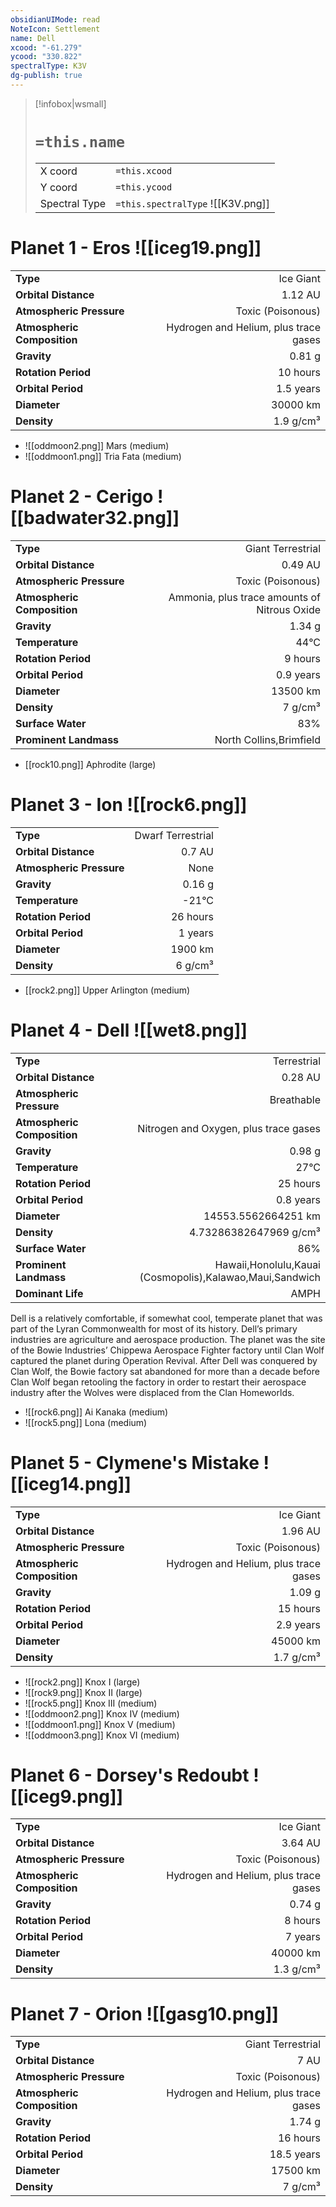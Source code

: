 ```yaml
---
obsidianUIMode: read
NoteIcon: Settlement
name: Dell
xcood: "-61.279"
ycood: "330.822"
spectralType: K3V
dg-publish: true
---
```

> [!infobox|wsmall]
> # `=this.name`
> | | |
> | - | - |
> | X coord | `=this.xcood` |
> | Y coord| `=this.ycood` |
> | Spectral Type | `=this.spectralType` ![[K3V.png]] |

# Planet 1 - Eros ![[iceg19.png]]
|                             |                           |
| --------------------------- | -------------------------:|
| **Type**                    |             Ice Giant |
| **Orbital Distance**        |   1.12 AU |
| **Atmospheric Pressure**    |       Toxic (Poisonous) |
| **Atmospheric Composition** |      Hydrogen and Helium, plus trace gases |
| **Gravity**                 |        0.81 g |
| **Rotation Period**         |  10 hours |
| **Orbital Period** | 1.5 years |
| **Diameter**                |      30000 km | 
| **Density**                 |    1.9 g/cm³ |



- ![[oddmoon2.png]] Mars (medium)
- ![[oddmoon1.png]] Tria Fata (medium)


# Planet 2 - Cerigo ![[badwater32.png]]
|                             |                           |
| --------------------------- | -------------------------:|
| **Type**                    |             Giant Terrestrial |
| **Orbital Distance**        |   0.49 AU |
| **Atmospheric Pressure**    |       Toxic (Poisonous) |
| **Atmospheric Composition** |      Ammonia, plus trace amounts of Nitrous Oxide |
| **Gravity**                 |        1.34 g |
| **Temperature**             |    44°C |
| **Rotation Period**         |  9 hours |
| **Orbital Period** | 0.9 years |
| **Diameter**                |      13500 km | 
| **Density**                 |    7 g/cm³ |
| **Surface Water**           |           83% | 
| **Prominent Landmass**      |         North Collins,Brimfield | 



- [[rock10.png]] Aphrodite (large)

# Planet 3 - Ion ![[rock6.png]]
|                             |                           |
| --------------------------- | -------------------------:|
| **Type**                    |             Dwarf Terrestrial |
| **Orbital Distance**        |   0.7 AU |
| **Atmospheric Pressure**    |       None |
| **Gravity**                 |        0.16 g |
| **Temperature**             |    -21°C |
| **Rotation Period**         |  26 hours |
| **Orbital Period** | 1 years |
| **Diameter**                |      1900 km | 
| **Density**                 |    6 g/cm³ |



- [[rock2.png]] Upper Arlington (medium)

# Planet 4 - Dell ![[wet8.png]]
|                             |                           |
| --------------------------- | -------------------------:|
| **Type**                    |             Terrestrial |
| **Orbital Distance**        |   0.28 AU |
| **Atmospheric Pressure**    |       Breathable |
| **Atmospheric Composition** |      Nitrogen and Oxygen, plus trace gases |
| **Gravity**                 |        0.98 g |
| **Temperature**             |    27°C |
| **Rotation Period**         |  25 hours |
| **Orbital Period** | 0.8 years |
| **Diameter**                |      14553.5562664251 km | 
| **Density**                 |    4.73286382647969 g/cm³ |
| **Surface Water**           |           86% | 
| **Prominent Landmass**      |         Hawaii,Honolulu,Kauai (Cosmopolis),Kalawao,Maui,Sandwich | 
| **Dominant Life**           |         AMPH |

Dell is a relatively comfortable, if somewhat cool, temperate planet that was part of the Lyran Commonwealth for most of its history. Dell’s primary industries are agriculture and aerospace production. The planet was the site of the Bowie Industries’ Chippewa Aerospace Fighter factory until Clan Wolf captured the planet during Operation Revival. After Dell was conquered by Clan Wolf, the Bowie factory sat abandoned for more than a decade before Clan Wolf began retooling the factory in order to restart their aerospace industry after the Wolves were displaced from the Clan Homeworlds.

- ![[rock6.png]] Ai Kanaka (medium)
- ![[rock5.png]] Lona (medium)


# Planet 5 - Clymene's Mistake ![[iceg14.png]]
|                             |                           |
| --------------------------- | -------------------------:|
| **Type**                    |             Ice Giant |
| **Orbital Distance**        |   1.96 AU |
| **Atmospheric Pressure**    |       Toxic (Poisonous) |
| **Atmospheric Composition** |      Hydrogen and Helium, plus trace gases |
| **Gravity**                 |        1.09 g |
| **Rotation Period**         |  15 hours |
| **Orbital Period** | 2.9 years |
| **Diameter**                |      45000 km | 
| **Density**                 |    1.7 g/cm³ |



- ![[rock2.png]] Knox I (large)
- ![[rock9.png]] Knox II (large)
- ![[rock5.png]] Knox III (medium)
- ![[oddmoon2.png]] Knox IV (medium)
- ![[oddmoon1.png]] Knox V (medium)
- ![[oddmoon3.png]] Knox VI (medium)


# Planet 6 - Dorsey's Redoubt ![[iceg9.png]]
|                             |                           |
| --------------------------- | -------------------------:|
| **Type**                    |             Ice Giant |
| **Orbital Distance**        |   3.64 AU |
| **Atmospheric Pressure**    |       Toxic (Poisonous) |
| **Atmospheric Composition** |      Hydrogen and Helium, plus trace gases |
| **Gravity**                 |        0.74 g |
| **Rotation Period**         |  8 hours |
| **Orbital Period** | 7 years |
| **Diameter**                |      40000 km | 
| **Density**                 |    1.3 g/cm³ |





# Planet 7 - Orion ![[gasg10.png]]
|                             |                           |
| --------------------------- | -------------------------:|
| **Type**                    |             Giant Terrestrial |
| **Orbital Distance**        |   7 AU |
| **Atmospheric Pressure**    |       Toxic (Poisonous) |
| **Atmospheric Composition** |      Hydrogen and Helium, plus trace gases |
| **Gravity**                 |        1.74 g |
| **Rotation Period**         |  16 hours |
| **Orbital Period** | 18.5 years |
| **Diameter**                |      17500 km | 
| **Density**                 |    7 g/cm³ |





